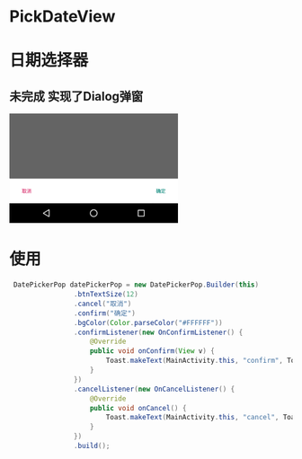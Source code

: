 # PickDateView
# 日期选择器

## 未完成 实现了Dialog弹窗
![](https://github.com/Golabe/PickDateView/blob/master/images/image1.png?raw=true)

# 使用

```java
 DatePickerPop datePickerPop = new DatePickerPop.Builder(this)
                .btnTextSize(12)
                .cancel("取消")
                .confirm("确定")
                .bgColor(Color.parseColor("#FFFFFF"))
                .confirmListener(new OnConfirmListener() {
                    @Override
                    public void onConfirm(View v) {
                        Toast.makeText(MainActivity.this, "confirm", Toast.LENGTH_LONG).show();
                    }
                })
                .cancelListener(new OnCancelListener() {
                    @Override
                    public void onCancel() {
                        Toast.makeText(MainActivity.this, "cancel", Toast.LENGTH_LONG).show();
                    }
                })
                .build();
```